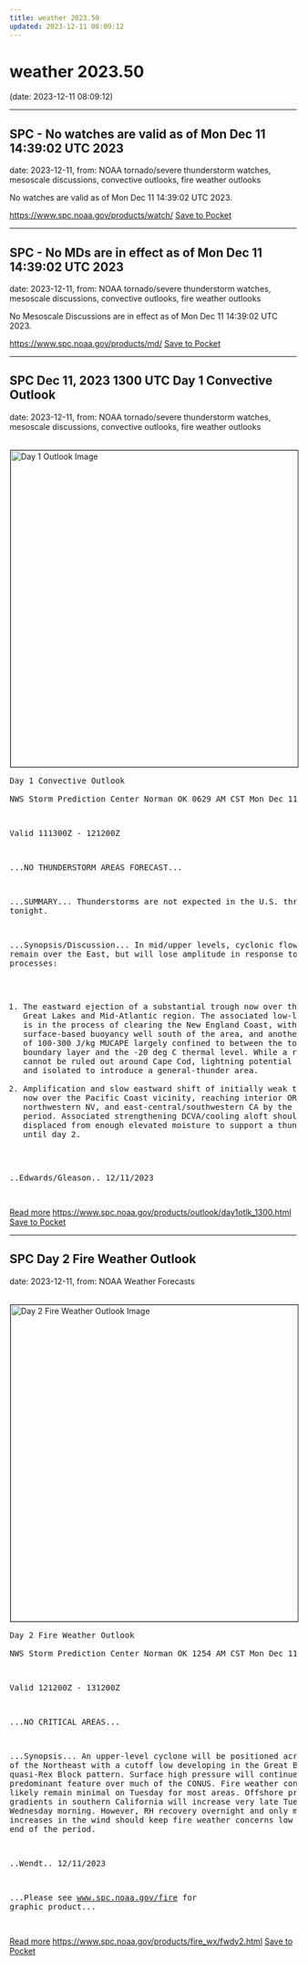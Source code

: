```yaml
---
title: weather 2023.50
updated: 2023-12-11 08:09:12
---
```


# weather 2023.50

(date: 2023-12-11 08:09:12)

---

## SPC - No watches are valid as of Mon Dec 11 14:39:02 UTC 2023

date: 2023-12-11, from: NOAA tornado/severe thunderstorm watches, mesoscale discussions, convective outlooks, fire weather outlooks

No watches are valid as of Mon Dec 11 14:39:02 UTC 2023.

<span class="feed-item-link">
<a href="https://www.spc.noaa.gov/products/watch/">https://www.spc.noaa.gov/products/watch/</a> <a href="https://getpocket.com/save" class="pocket-btn" data-lang="en" data-save-url="https://www.spc.noaa.gov/products/watch/">Save to Pocket</a>
</span>

---

## SPC - No MDs are in effect as of Mon Dec 11 14:39:02 UTC 2023

date: 2023-12-11, from: NOAA tornado/severe thunderstorm watches, mesoscale discussions, convective outlooks, fire weather outlooks

No Mesoscale Discussions are in effect as of Mon Dec 11 14:39:02 UTC 2023.

<span class="feed-item-link">
<a href="https://www.spc.noaa.gov/products/md/">https://www.spc.noaa.gov/products/md/</a> <a href="https://getpocket.com/save" class="pocket-btn" data-lang="en" data-save-url="https://www.spc.noaa.gov/products/md/">Save to Pocket</a>
</span>

---

## SPC Dec 11, 2023 1300 UTC Day 1 Convective Outlook

date: 2023-12-11, from: NOAA tornado/severe thunderstorm watches, mesoscale discussions, convective outlooks, fire weather outlooks

<br /><a href="https://www.spc.noaa.gov/products/outlook/day1otlk.html"><img src="https://www.spc.noaa.gov/products/outlook/day1otlk.gif" border="1" alt="Day 1 Outlook Image" hspace="1" vspace="1" width="815" height="555" align="center" /></a><pre>
Day 1 Convective Outlook  
NWS Storm Prediction Center Norman OK
0629 AM CST Mon Dec 11 2023

Valid 111300Z - 121200Z

...NO THUNDERSTORM AREAS FORECAST...

...SUMMARY...
Thunderstorms are not expected in the U.S. through tonight.

...Synopsis/Discussion...
In mid/upper levels, cyclonic flow will remain over the East, but
will lose amplitude in response to two processes:
1.  The eastward ejection of a substantial trough now over the Lower
Great Lakes and Mid-Atlantic region.  The associated low-level cold
front is in the process of clearing the New England Coast, with the
surface-based buoyancy well south of the area, and another couple
hours of 100-300 J/kg MUCAPE largely confined to between the top of
a stable boundary layer and the -20 deg C thermal level.  While a
rogue flash cannot be ruled out around Cape Cod, lightning potential
appears too low and isolated to introduce a general-thunder area. 
2.  Amplification and slow eastward shift of initially weak
troughing now over the Pacific Coast vicinity, reaching interior
OR/western ID, northwestern NV, and east-central/southwestern CA by
the end of the period.  Associated strengthening DCVA/cooling aloft
should remain too displaced from enough elevated moisture to support
a thunderstorm area until day 2.

..Edwards/Gleason.. 12/11/2023

</pre>
<a href="https://www.spc.noaa.gov/products/outlook/day1otlk.html">Read more</a>


<span class="feed-item-link">
<a href="https://www.spc.noaa.gov/products/outlook/day1otlk_1300.html">https://www.spc.noaa.gov/products/outlook/day1otlk_1300.html</a> <a href="https://getpocket.com/save" class="pocket-btn" data-lang="en" data-save-url="https://www.spc.noaa.gov/products/outlook/day1otlk_1300.html">Save to Pocket</a>
</span>

---

## SPC Day 2 Fire Weather Outlook

date: 2023-12-11, from: NOAA Weather Forecasts

<br /><a href="https://www.spc.noaa.gov/products/fire_wx/fwdy2.html"><img src="https://www.spc.noaa.gov/products/fire_wx/day2fireotlk.gif" border="1" alt="Day 2 Fire Weather Outlook Image" hspace="1" vspace="1" width="815" height="555" align="center" /></a><pre>
Day 2 Fire Weather Outlook  
NWS Storm Prediction Center Norman OK
1254 AM CST Mon Dec 11 2023

Valid 121200Z - 131200Z

...NO CRITICAL AREAS...

...Synopsis...
An upper-level cyclone will be positioned across parts of the
Northeast with a cutoff low developing in the Great Basin in a
quasi-Rex Block pattern. Surface high pressure will continue to be
the predominant feature over much of the CONUS. Fire weather
concerns will likely remain minimal on Tuesday for most areas.
Offshore pressure gradients in southern California will increase
very late Tuesday into Wednesday morning. However, RH recovery
overnight and only marginal increases in the wind should keep fire
weather concerns low through the end of the period.

..Wendt.. 12/11/2023

...Please see www.spc.noaa.gov/fire for graphic product...

</pre>
<a href="https://www.spc.noaa.gov/products/fire_wx/fwdy2.html">Read more</a>


<span class="feed-item-link">
<a href="https://www.spc.noaa.gov/products/fire_wx/fwdy2.html">https://www.spc.noaa.gov/products/fire_wx/fwdy2.html</a> <a href="https://getpocket.com/save" class="pocket-btn" data-lang="en" data-save-url="https://www.spc.noaa.gov/products/fire_wx/fwdy2.html">Save to Pocket</a>
</span>



<script type="text/javascript">!function(d,i){if(!d.getElementById(i)){var j=d.createElement("script");j.id=i;j.src="https://widgets.getpocket.com/v1/j/btn.js?v=1";var w=d.getElementById(i);d.body.appendChild(j);}}(document,"pocket-btn-js");</script>


